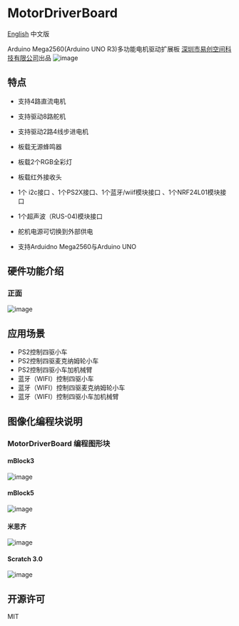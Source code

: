 # MotorDriverBoard
[English](README.md) 中文版

Arduino Mega2560(Arduino UNO R3)多功能电机驱动扩展板   [深圳市易创空间科技有限公司](www.emakefun.com)出品
![image](https://github.com/emakefun/emakefun-docs/raw/master/docs/open_source_hardware/UNO_mega2560_pic/icon.png)

## 特点

- 支持4路直流电机

- 支持驱动8路舵机

- 支持驱动2路4线步进电机

- 板载无源蜂鸣器

- 板载2个RGB全彩灯

- 板载红外接收头

- 1个 i2c接口 、1个PS2X接口、1个蓝牙/wiif模块接口 、1个NRF24L01模块接口

- 1个超声波（RUS-04)模块接口

- 舵机电源可切换到外部供电

- 支持Arduidno Mega2560与Arduino UNO

## 硬件功能介绍
### 正面
![image](https://github.com/emakefun/emakefun-docs/raw/master/docs/open_source_hardware/UNO_mega2560_pic/MotorDriverBoard_ZH.png)

## 应用场景

- PS2控制四驱小车
- PS2控制四驱麦克纳姆轮小车
- PS2控制四驱小车加机械臂
- 蓝牙（WIFI）控制四驱小车
- 蓝牙（WIFI）控制四驱麦克纳姆轮小车
- 蓝牙（WIFI）控制四驱小车加机械臂

## 图像化编程块说明

### MotorDriverBoard 编程图形块
#### mBlock3
![image](https://github.com/emakefun/emakefun-docs/raw/master/docs/open_source_hardware/UNO_mega2560_pic/mBlock_ZH.png)
#### mBlock5
![image](https://github.com/emakefun/emakefun-docs/raw/master/docs/open_source_hardware/UNO_mega2560_pic/mBlock5_ZH.png)
#### 米思齐
![image](https://github.com/emakefun/emakefun-docs/raw/master/docs/open_source_hardware/UNO_mega2560_pic/mixly_ZH.png)
#### Scratch 3.0
![image](https://github.com/emakefun/emakefun-docs/raw/master/docs/open_source_hardware/UNO_mega2560_pic/Scratch3.0_ZH.png)

## 开源许可
MIT
